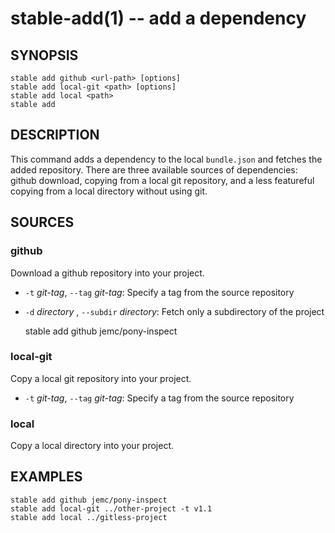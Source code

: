 stable-add(1) -- add a dependency
=================================

## SYNOPSIS

    stable add github <url-path> [options]
    stable add local-git <path> [options]
    stable add local <path>
    stable add

## DESCRIPTION

This command adds a dependency to the local `bundle.json` and fetches
the added repository. There are three available sources of dependencies:
github download, copying from a local git repository, and a less
featureful copying from a local directory without using git.

## SOURCES

### github

Download a github repository into your project.

  * `-t` _git-tag_, `--tag` _git-tag_:
  Specify a tag from the source repository
  * `-d` _directory_ , `--subdir` _directory_:
  Fetch only a subdirectory of the project

      stable add github jemc/pony-inspect

### local-git

Copy a local git repository into your project.

  * `-t` _git-tag_, `--tag` _git-tag_:
  Specify a tag from the source repository

### local

Copy a local directory into your project.

## EXAMPLES

    stable add github jemc/pony-inspect
    stable add local-git ../other-project -t v1.1
    stable add local ../gitless-project

